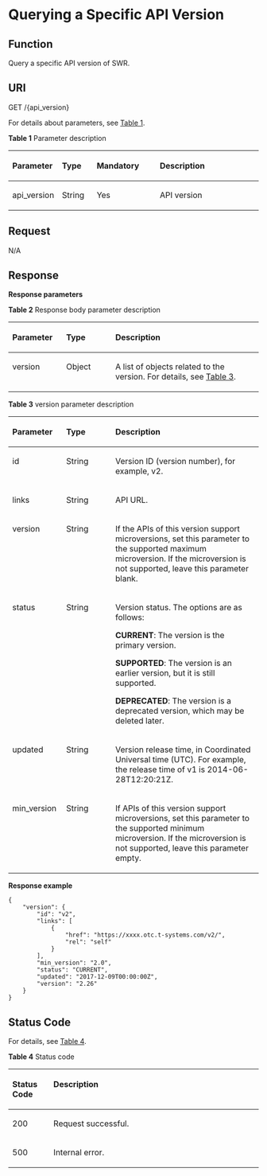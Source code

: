 # Querying a Specific API Version<a name="EN-US_TOPIC_0198655147"></a>

## Function<a name="se03aae4436e64394a95dc13b6f233898"></a>

Query a specific API version of SWR.

## URI<a name="s476df674307e4b04b9545f9575dde042"></a>

GET /\{api\_version\}

For details about parameters, see  [Table 1](#tae82a09e27434bef9a38b734d798ae6c).

**Table  1**  Parameter description

<a name="tae82a09e27434bef9a38b734d798ae6c"></a>
<table><thead align="left"><tr id="r2c22eba22439445680961f8c447f8756"><th class="cellrowborder" valign="top" width="17%" id="mcps1.2.5.1.1"><p id="a4276374f4f884a1a8ff6eabdab4da030"><a name="a4276374f4f884a1a8ff6eabdab4da030"></a><a name="a4276374f4f884a1a8ff6eabdab4da030"></a>Parameter</p>
</th>
<th class="cellrowborder" valign="top" width="14.04%" id="mcps1.2.5.1.2"><p id="p2011016570315"><a name="p2011016570315"></a><a name="p2011016570315"></a>Type</p>
</th>
<th class="cellrowborder" valign="top" width="25.77%" id="mcps1.2.5.1.3"><p id="p537522204217"><a name="p537522204217"></a><a name="p537522204217"></a>Mandatory</p>
</th>
<th class="cellrowborder" valign="top" width="43.19%" id="mcps1.2.5.1.4"><p id="en-us_topic_0060210625_p192541611508"><a name="en-us_topic_0060210625_p192541611508"></a><a name="en-us_topic_0060210625_p192541611508"></a>Description</p>
</th>
</tr>
</thead>
<tbody><tr id="row4140165617213"><td class="cellrowborder" valign="top" width="17%" headers="mcps1.2.5.1.1 "><p id="p520212400161"><a name="p520212400161"></a><a name="p520212400161"></a>api_version</p>
</td>
<td class="cellrowborder" valign="top" width="14.04%" headers="mcps1.2.5.1.2 "><p id="p15117857734"><a name="p15117857734"></a><a name="p15117857734"></a>String</p>
</td>
<td class="cellrowborder" valign="top" width="25.77%" headers="mcps1.2.5.1.3 "><p id="p20379152154213"><a name="p20379152154213"></a><a name="p20379152154213"></a>Yes</p>
</td>
<td class="cellrowborder" valign="top" width="43.19%" headers="mcps1.2.5.1.4 "><p id="p219804051612"><a name="p219804051612"></a><a name="p219804051612"></a>API version</p>
</td>
</tr>
</tbody>
</table>

## Request<a name="s8246d3afdd6f44dc817ce0c3f2ac7d53"></a>

N/A

## Response<a name="sab9be5ce850743859bb238e072f8d1f2"></a>

**Response parameters**

**Table  2**  Response body parameter description

<a name="table183801055203619"></a>
<table><thead align="left"><tr id="row5381195513365"><th class="cellrowborder" valign="top" width="21.52215221522152%" id="mcps1.2.4.1.1"><p id="p1938145519369"><a name="p1938145519369"></a><a name="p1938145519369"></a>Parameter</p>
</th>
<th class="cellrowborder" valign="top" width="19.65196519651965%" id="mcps1.2.4.1.2"><p id="p6381185513616"><a name="p6381185513616"></a><a name="p6381185513616"></a>Type</p>
</th>
<th class="cellrowborder" valign="top" width="58.825882588258814%" id="mcps1.2.4.1.3"><p id="p93815559368"><a name="p93815559368"></a><a name="p93815559368"></a>Description</p>
</th>
</tr>
</thead>
<tbody><tr id="row338165511364"><td class="cellrowborder" valign="top" width="21.52215221522152%" headers="mcps1.2.4.1.1 "><p id="p1838117551367"><a name="p1838117551367"></a><a name="p1838117551367"></a>version</p>
</td>
<td class="cellrowborder" valign="top" width="19.65196519651965%" headers="mcps1.2.4.1.2 "><p id="p1438112559365"><a name="p1438112559365"></a><a name="p1438112559365"></a>Object</p>
</td>
<td class="cellrowborder" valign="top" width="58.825882588258814%" headers="mcps1.2.4.1.3 "><p id="p4381755113616"><a name="p4381755113616"></a><a name="p4381755113616"></a>A list of objects related to the version. For details, see <a href="#table45446245174724">Table 3</a>.</p>
</td>
</tr>
</tbody>
</table>

**Table  3**  version parameter description

<a name="table45446245174724"></a>
<table><thead align="left"><tr id="row1412623174724"><th class="cellrowborder" valign="top" width="21.52215221522152%" id="mcps1.2.4.1.1"><p id="p47313663174724"><a name="p47313663174724"></a><a name="p47313663174724"></a>Parameter</p>
</th>
<th class="cellrowborder" valign="top" width="19.65196519651965%" id="mcps1.2.4.1.2"><p id="p7201512174724"><a name="p7201512174724"></a><a name="p7201512174724"></a>Type</p>
</th>
<th class="cellrowborder" valign="top" width="58.825882588258814%" id="mcps1.2.4.1.3"><p id="p4480706174724"><a name="p4480706174724"></a><a name="p4480706174724"></a>Description</p>
</th>
</tr>
</thead>
<tbody><tr id="row98876365819"><td class="cellrowborder" valign="top" width="21.52215221522152%" headers="mcps1.2.4.1.1 "><p id="p1440645517302"><a name="p1440645517302"></a><a name="p1440645517302"></a>id</p>
</td>
<td class="cellrowborder" valign="top" width="19.65196519651965%" headers="mcps1.2.4.1.2 "><p id="p540675519302"><a name="p540675519302"></a><a name="p540675519302"></a>String</p>
</td>
<td class="cellrowborder" valign="top" width="58.825882588258814%" headers="mcps1.2.4.1.3 "><p id="p15406115518308"><a name="p15406115518308"></a><a name="p15406115518308"></a>Version ID (version number), for example, v2.</p>
</td>
</tr>
<tr id="row3367184810392"><td class="cellrowborder" valign="top" width="21.52215221522152%" headers="mcps1.2.4.1.1 "><p id="p14406755103013"><a name="p14406755103013"></a><a name="p14406755103013"></a>links</p>
</td>
<td class="cellrowborder" valign="top" width="19.65196519651965%" headers="mcps1.2.4.1.2 "><p id="p17406855153012"><a name="p17406855153012"></a><a name="p17406855153012"></a>String</p>
</td>
<td class="cellrowborder" valign="top" width="58.825882588258814%" headers="mcps1.2.4.1.3 "><p id="p13406195533010"><a name="p13406195533010"></a><a name="p13406195533010"></a>API URL.</p>
</td>
</tr>
<tr id="row626682835815"><td class="cellrowborder" valign="top" width="21.52215221522152%" headers="mcps1.2.4.1.1 "><p id="p1891845543117"><a name="p1891845543117"></a><a name="p1891845543117"></a>version</p>
</td>
<td class="cellrowborder" valign="top" width="19.65196519651965%" headers="mcps1.2.4.1.2 "><p id="p1491805516316"><a name="p1491805516316"></a><a name="p1491805516316"></a>String</p>
</td>
<td class="cellrowborder" valign="top" width="58.825882588258814%" headers="mcps1.2.4.1.3 "><p id="p59181855123117"><a name="p59181855123117"></a><a name="p59181855123117"></a>If the APIs of this version support microversions, set this parameter to the supported maximum microversion. If the microversion is not supported, leave this parameter blank.</p>
</td>
</tr>
<tr id="row1272510338318"><td class="cellrowborder" valign="top" width="21.52215221522152%" headers="mcps1.2.4.1.1 "><p id="p69181655183119"><a name="p69181655183119"></a><a name="p69181655183119"></a>status</p>
</td>
<td class="cellrowborder" valign="top" width="19.65196519651965%" headers="mcps1.2.4.1.2 "><p id="p191855553110"><a name="p191855553110"></a><a name="p191855553110"></a>String</p>
</td>
<td class="cellrowborder" valign="top" width="58.825882588258814%" headers="mcps1.2.4.1.3 "><p id="p791815513111"><a name="p791815513111"></a><a name="p791815513111"></a>Version status. The options are as follows:</p>
<p id="p14919135517310"><a name="p14919135517310"></a><a name="p14919135517310"></a><strong id="b166911223181719"><a name="b166911223181719"></a><a name="b166911223181719"></a>CURRENT</strong>: The version is the primary version.</p>
<p id="p169191555103116"><a name="p169191555103116"></a><a name="p169191555103116"></a><strong id="b111102518173"><a name="b111102518173"></a><a name="b111102518173"></a>SUPPORTED</strong>: The version is an earlier version, but it is still supported.</p>
<p id="p149191355173117"><a name="p149191355173117"></a><a name="p149191355173117"></a><strong id="b1580226201712"><a name="b1580226201712"></a><a name="b1580226201712"></a>DEPRECATED</strong>: The version is a deprecated version, which may be deleted later.</p>
</td>
</tr>
<tr id="row11746173743119"><td class="cellrowborder" valign="top" width="21.52215221522152%" headers="mcps1.2.4.1.1 "><p id="p15919145533117"><a name="p15919145533117"></a><a name="p15919145533117"></a>updated</p>
</td>
<td class="cellrowborder" valign="top" width="19.65196519651965%" headers="mcps1.2.4.1.2 "><p id="p791917552312"><a name="p791917552312"></a><a name="p791917552312"></a>String</p>
</td>
<td class="cellrowborder" valign="top" width="58.825882588258814%" headers="mcps1.2.4.1.3 "><p id="p7919195503119"><a name="p7919195503119"></a><a name="p7919195503119"></a>Version release time, in Coordinated Universal time (UTC). For example, the release time of v1 is 2014-06-28T12:20:21Z.</p>
</td>
</tr>
<tr id="row14580164713313"><td class="cellrowborder" valign="top" width="21.52215221522152%" headers="mcps1.2.4.1.1 "><p id="p791995515312"><a name="p791995515312"></a><a name="p791995515312"></a>min_version</p>
</td>
<td class="cellrowborder" valign="top" width="19.65196519651965%" headers="mcps1.2.4.1.2 "><p id="p18919155511315"><a name="p18919155511315"></a><a name="p18919155511315"></a>String</p>
</td>
<td class="cellrowborder" valign="top" width="58.825882588258814%" headers="mcps1.2.4.1.3 "><p id="p6919195518313"><a name="p6919195518313"></a><a name="p6919195518313"></a>If APIs of this version support microversions, set this parameter to the supported minimum microversion. If the microversion is not supported, leave this parameter empty.</p>
</td>
</tr>
</tbody>
</table>

**Response example**

```
{
    "version": {
        "id": "v2",
        "links": [
            {
                "href": "https://xxxx.otc.t-systems.com/v2/",
                "rel": "self"
            }
        ],
        "min_version": "2.0",
        "status": "CURRENT",
        "updated": "2017-12-09T00:00:00Z",
        "version": "2.26"
    }
}
```

## Status Code<a name="s336c1dbc7af446a1b3cc077ea3f82fc9"></a>

For details, see  [Table 4](#t33d02fa79e8443868a71c99f411610a5).

**Table  4**  Status code

<a name="t33d02fa79e8443868a71c99f411610a5"></a>
<table><thead align="left"><tr id="r9eb80d64e8f34d0db940daa95fc929dd"><th class="cellrowborder" valign="top" width="16.439999999999998%" id="mcps1.2.3.1.1"><p id="a7e51ed73a71e4dc29d0dd4aae3016632"><a name="a7e51ed73a71e4dc29d0dd4aae3016632"></a><a name="a7e51ed73a71e4dc29d0dd4aae3016632"></a>Status Code</p>
</th>
<th class="cellrowborder" valign="top" width="83.56%" id="mcps1.2.3.1.2"><p id="aa802d02e21c944f1863435a0d11c7ec1"><a name="aa802d02e21c944f1863435a0d11c7ec1"></a><a name="aa802d02e21c944f1863435a0d11c7ec1"></a>Description</p>
</th>
</tr>
</thead>
<tbody><tr id="r1cc0192c651444db882dde750b14be23"><td class="cellrowborder" valign="top" width="16.439999999999998%" headers="mcps1.2.3.1.1 "><p id="a6a3639a3cb154e17b95c5076c8036471"><a name="a6a3639a3cb154e17b95c5076c8036471"></a><a name="a6a3639a3cb154e17b95c5076c8036471"></a>200</p>
</td>
<td class="cellrowborder" valign="top" width="83.56%" headers="mcps1.2.3.1.2 "><p id="p14504142233912"><a name="p14504142233912"></a><a name="p14504142233912"></a>Request successful.</p>
</td>
</tr>
<tr id="r19bdef782c164c93917f897241e521f8"><td class="cellrowborder" valign="top" width="16.439999999999998%" headers="mcps1.2.3.1.1 "><p id="a7da68e311c0f4267bacf3cbdb71d1ead"><a name="a7da68e311c0f4267bacf3cbdb71d1ead"></a><a name="a7da68e311c0f4267bacf3cbdb71d1ead"></a>500</p>
</td>
<td class="cellrowborder" valign="top" width="83.56%" headers="mcps1.2.3.1.2 "><p id="aa6fd12cedd8841e29eeeca27c1bdea1a"><a name="aa6fd12cedd8841e29eeeca27c1bdea1a"></a><a name="aa6fd12cedd8841e29eeeca27c1bdea1a"></a>Internal error.</p>
</td>
</tr>
</tbody>
</table>

